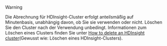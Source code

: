 

> [!WARNING]
> Die Abrechnung für HDInsight-Cluster erfolgt anteilsmäßig auf Minutenbasis, unabhängig davon, ob Sie sie verwenden oder nicht. Löschen Sie den Cluster nach der Verwendung unbedingt. Informationen zum Löschen eines Clusters finden Sie unter [How to delete an HDInsight cluster](../articles/hdinsight/hdinsight-delete-cluster.md)(Gewusst wie: Löschen eines HDInsight-Clusters).
> 
> 



<!--HONumber=Nov16_HO2-->


